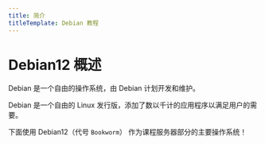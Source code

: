 ```yaml
---
title: 简介
titleTemplate: Debian 教程
---
```


# Debian12 概述

Debian 是一个自由的操作系统，由 Debian 计划开发和维护。

Debian 是一个自由的 Linux 发行版，添加了数以千计的应用程序以满足用户的需要。

下面使用 Debian12（代号 `Bookworm`） 作为课程服务器部分的主要操作系统！
